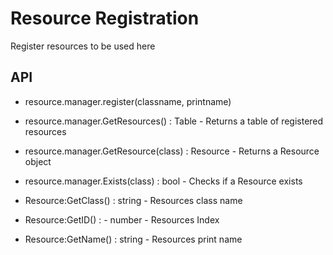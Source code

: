 # Resource Registration
Register resources to be used here

## API

- resource.manager.register(classname, printname)
- resource.manager.GetResources() : Table - Returns a table of registered resources
- resource.manager.GetResource(class) : Resource - Returns a Resource object
- resource.manager.Exists(class) : bool - Checks if a Resource exists

- Resource:GetClass() : string - Resources class name
- Resource:GetID() : - number - Resources Index
- Resource:GetName() : string - Resources print name

